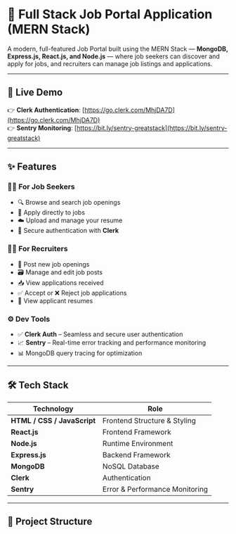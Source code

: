 # 💼 Full Stack Job Portal Application (MERN Stack)

A modern, full-featured Job Portal built using the MERN Stack — **MongoDB, Express.js, React.js, and Node.js** — where job seekers can discover and apply for jobs, and recruiters can manage job listings and applications.

---

## 🚀 Live Demo

👉 **Clerk Authentication**: [https://go.clerk.com/MhjDA7D](https://go.clerk.com/MhjDA7D)  
👉 **Sentry Monitoring**: [https://bit.ly/sentry-greatstack](https://bit.ly/sentry-greatstack)

---

## ✨ Features

### 👨‍💼 For Job Seekers
- 🔍 Browse and search job openings
- 📄 Apply directly to jobs
- ☁️ Upload and manage your resume
- 🔐 Secure authentication with **Clerk**

### 🧑‍💼 For Recruiters
- 📝 Post new job openings
- 🗃 Manage and edit job posts
- 📥 View applications received
- ✅ Accept or ❌ Reject job applications
- 📁 View applicant resumes

### ⚙️ Dev Tools
- ✅ **Clerk Auth** – Seamless and secure user authentication
- 📈 **Sentry** – Real-time error tracking and performance monitoring
- 📊 MongoDB query tracing for optimization

---

## 🛠️ Tech Stack

| Technology | Role |
|------------|------|
| **HTML / CSS / JavaScript** | Frontend Structure & Styling |
| **React.js** | Frontend Framework |
| **Node.js** | Runtime Environment |
| **Express.js** | Backend Framework |
| **MongoDB** | NoSQL Database |
| **Clerk** | Authentication |
| **Sentry** | Error & Performance Monitoring |

---

## 📁 Project Structure

